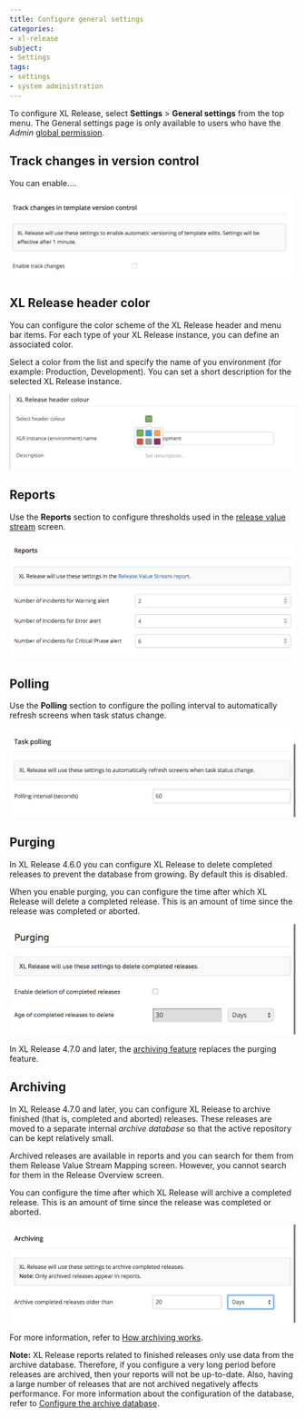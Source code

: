 ```yaml
---
title: Configure general settings
categories:
- xl-release
subject:
- Settings
tags:
- settings
- system administration
---
```


To configure XL Release, select **Settings** > **General settings** from the top menu. The General settings page is only available to users who have the *Admin* [global permission](/xl-release/how-to/configure-permissions.html).

## Track changes in version control

You can enable.... 

![Track changes](../images/track-changes.png)

## XL Release header color

You can configure the color scheme of the XL Release header and menu bar items. For each type of your XL Release instance, you can define an associated color.

Select a color from the list and specify the name of you environment (for example: Production, Development). You can set a short description for the selected XL Release instance.

![Header color](../images/header-color.png)

## Reports

Use the **Reports** section to configure thresholds used in the [release value stream](/xl-release/concept/reports-in-xl-release.html#release-value-stream) screen.

![Reports Settings](../images/reports-settings.png)

## Polling

Use the **Polling** section to configure the polling interval to automatically refresh screens when task status change.

![Reports Settings](../images/polling-settings.png)

## Purging

In XL Release 4.6.0 you can configure XL Release to delete completed releases to prevent the database from growing. By default this is disabled.

When you enable purging, you can configure the time after which XL Release will delete a completed release. This is an amount of time since the release was completed or aborted.

![Archiving Settings](../images/archiving-settings-purging.png)

In XL Release 4.7.0 and later, the [archiving feature](/xl-release/how-to/configure-xl-release-general-settings.html#archiving) replaces the purging feature.

## Archiving

In XL Release 4.7.0 and later, you can configure XL Release to archive finished (that is, completed and aborted) releases. These releases are moved to a separate internal *archive database* so that the active repository can be kept relatively small.

Archived releases are available in reports and you can search for them from them Release Value Stream Mapping screen. However, you cannot search for them in the Release Overview screen.

You can configure the time after which XL Release will archive a completed release. This is an amount of time since the release was completed or aborted.

![Archiving Settings](../images/archiving-settings.png)

For more information, refer to [How archiving works](/xl-release/concept/how-archiving-works.html).

**Note:** XL Release reports related to finished releases only use data from the archive database. Therefore, if you configure a very long period before releases are archived, then your reports will not be up-to-date. Also, having a large number of releases that are not archived negatively affects performance. For more information about the configuration of the database, refer to [Configure the archive database](/xl-release/how-to/configure-the-archive-database.html).
